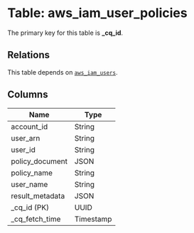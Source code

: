 # Table: aws_iam_user_policies


The primary key for this table is **_cq_id**.

## Relations
This table depends on [`aws_iam_users`](aws_iam_users.md).

## Columns
| Name          | Type          |
| ------------- | ------------- |
|account_id|String|
|user_arn|String|
|user_id|String|
|policy_document|JSON|
|policy_name|String|
|user_name|String|
|result_metadata|JSON|
|_cq_id (PK)|UUID|
|_cq_fetch_time|Timestamp|